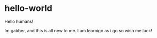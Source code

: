 # hello-world

Hello humans!

Im gabber, and this is all new to me.
I am learnign as i go so wish me luck!
